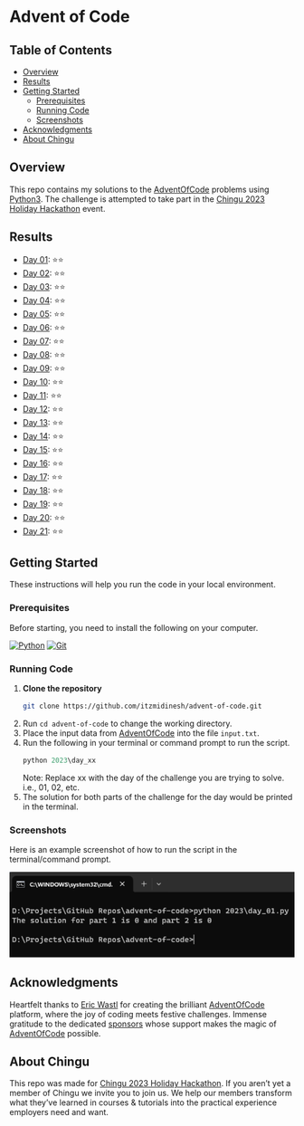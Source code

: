 # Advent of Code

## Table of Contents
- [Overview](#overview)
- [Results](#results)
- [Getting Started](#getting-started)
  * [Prerequisites](#prerequisites)
  * [Running Code](#running-code)
  * [Screenshots](#screenshots)
- [Acknowledgments](#acknowledgments)
- [About Chingu](#about-chingu)

## Overview

This repo contains my solutions to the [AdventOfCode](https://adventofcode.com/) problems using [Python3](https://www.python.org/). The challenge is attempted to take part in the [Chingu 2023 Holiday Hackathon](https://wwww.chingu.io/) event.

## Results

- [Day 01](2023/day_01.py): ⭐️⭐️
- [Day 02](2023/day_02.py): ⭐️⭐️
- [Day 03](2023/day_03.py): ⭐️⭐️
- [Day 04](2023/day_04.py): ⭐️⭐️
- [Day 05](2023/day_05.py): ⭐️⭐️
- [Day 06](2023/day_06.py): ⭐️⭐️
- [Day 07](2023/day_07.py): ⭐️⭐️
- [Day 08](2023/day_08.py): ⭐️⭐️
- [Day 09](2023/day_09.py): ⭐️⭐️
- [Day 10](2023/day_10.py): ⭐️⭐️
- [Day 11](2023/day_11.py): ⭐️⭐️
- [Day 12](2023/day_12.py): ⭐️⭐️
- [Day 13](2023/day_13.py): ⭐️⭐️
- [Day 14](2023/day_14.py): ⭐️⭐️
- [Day 15](2023/day_15.py): ⭐️⭐️
- [Day 16](2023/day_16.py): ⭐️⭐️
- [Day 17](2023/day_17.py): ⭐️⭐️
- [Day 18](2023/day_18.py): ⭐️⭐️
- [Day 19](2023/day_19.py): ⭐️⭐️
- [Day 20](2023/day_20.py): ⭐️⭐️
- [Day 21](2023/day_21.py): ⭐️⭐️

## Getting Started

These instructions will help you run the code in your local environment.

### Prerequisites

Before starting, you need to install the following on your computer.

[![Python](https://img.shields.io/badge/python-3670A0?style=for-the-badge&logo=python&logoColor=ffdd54)](https://www.python.org/downloads/)
[![Git](https://img.shields.io/badge/git-%23F05033.svg?style=for-the-badge&logo=git&logoColor=white)](https://git-scm.com/downloads)

### Running Code

1. **Clone the repository**
    ```bash
    git clone https://github.com/itzmidinesh/advent-of-code.git
    ```
2. Run `cd advent-of-code` to change the working directory.
3. Place the input data from [AdventOfCode](https://adventofcode.com/) into the file `input.txt`.
4. Run the following in your terminal or command prompt to run the script. 
    ```python
    python 2023\day_xx
    ```
    Note: Replace xx with the day of the challenge you are trying to solve. i.e., 01, 02, etc.
5. The solution for both parts of the challenge for the day would be printed in the terminal.

### Screenshots
Here is an example screenshot of how to run the script in the terminal/command prompt.

![Example Screenshot](assets/images/running-code.png)

## Acknowledgments

Heartfelt thanks to [Eric Wastl](https://was.tl/) for creating the brilliant [AdventOfCode](https://adventofcode.com/) platform, where the joy of coding meets festive challenges. Immense gratitude to the dedicated [sponsors](https://adventofcode.com/2023/sponsors) whose support makes the magic of [AdventOfCode](https://adventofcode.com/) possible.

## About Chingu

This repo was made for [Chingu 2023 Holiday Hackathon](https://wwww.chingu.io/).
If you aren’t yet a member of Chingu we invite you to join us. We help our members transform what they’ve learned in courses & tutorials into the practical experience employers need and want.